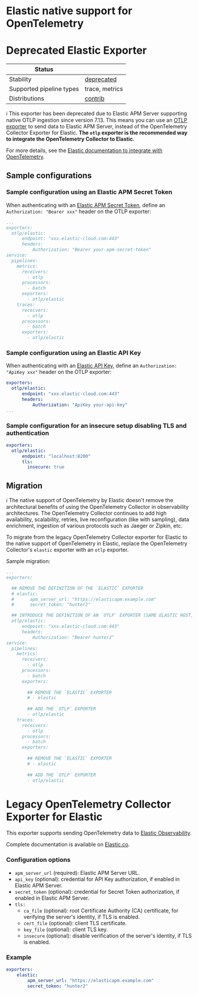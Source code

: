 # Elastic native support for OpenTelemetry
# Deprecated Elastic Exporter

| Status                   |                 |
| ------------------------ |-----------------|
| Stability                | [deprecated]    |
| Supported pipeline types | trace, metrics  |
| Distributions            | [contrib]       |

ℹ️ This exporter has been deprecated due to Elastic APM Server supporting native OTLP ingestion since version 7.13. This means you can use an [OTLP exporter](https://github.com/open-telemetry/opentelemetry-collector/tree/main/exporter/otlpexporter) to send data to Elastic APM Server, instead of the OpenTelemetry Collector Exporter for Elastic. **The `otlp` exporter is the recommended way to integrate the OpenTelemetry Collector to Elastic.**

For more details, see the [Elastic documentation to integrate with OpenTelemetry](https://www.elastic.co/guide/en/apm/get-started/current/open-telemetry-elastic.html).

## Sample configurations

### Sample configuration using an Elastic APM Secret Token

When authenticating with an [Elastic APM Secret Token](https://www.elastic.co/guide/en/apm/server/current/secret-token.html), define an `Authorization: "Bearer xxx"` header on the OTLP exporter:

```yaml
...
exporters:
  otlp/elastic:
      endpoint: "xxx.elastic-cloud.com:443"
      headers:
          Authorization: "Bearer your-apm-secret-token"
service:
  pipelines:
    metrics:
      receivers:
        - otlp
      processors:
        - batch
      exporters:
        - otlp/elastic
    traces:
      receivers:
        - otlp
      processors:
        - batch
      exporters:
        - otlp/elastic
```

### Sample configuration using an Elastic API Key

When authenticating with an [Elastic API Key](https://www.elastic.co/guide/en/apm/server/current/api-key.html), define an `Authorization: "ApiKey xxx"` header on the OTLP exporter:

```yaml
exporters:
  otlp/elastic:
      endpoint: "xxx.elastic-cloud.com:443"
      headers:
          Authorization: "ApiKey your-api-key"
...
```

### Sample configuration for an insecure setup disabling TLS and authentication

```yaml
exporters:
  otlp/elastic:
      endpoint: "localhost:8200"
      tls:
        insecure: true
```

## Migration

ℹ️ The native support of OpenTelemetry by Elastic doesn't remove the architectural benefits of using the OpenTelemetry Collector in observability architectures.
The OpenTelemetry Collector continues to add high availability, scalability, retries, live reconfiguration (like with sampling), data enrichment, ingestion of various protocols such as Jaeger or Zipkin, etc.

To migrate from the legacy OpenTelemetry Collector exporter for Elastic to the native support of OpenTelemetry in Elastic, replace the OpenTelemetry Collector's `elastic` exporter with an `otlp` exporter.

Sample migration:

```yaml
...
exporters:

  ## REMOVE THE DEFINITION OF THE `ELASTIC` EXPORTER
  # elastic:
  #      apm_server_url: "https://elasticapm.example.com"
  #      secret_token: "hunter2"

  ## INTRODUCE THE DEFINITION OF AN `OTLP` EXPORTER (SAME ELASTIC HOST, SAME AUTHENTICATION TOKEN OR KEY, DON'T FORGET TO SPECIFY THE LISTEN PORT)
  otlp/elastic:
      endpoint: "xxx.elastic-cloud.com:443"
      headers:
          Authorization: "Bearer hunter2"
service:
  pipelines:
    metrics:
      receivers:
        - otlp
      processors:
        - batch
      exporters:
      
        ## REMOVE THE `ELASTIC` EXPORTER
        # - elastic
        
        ## ADD THE `OTLP` EXPORTER
        - otlp/elastic
    traces:
      receivers:
        - otlp
      processors:
        - batch
      exporters:
      
        ## REMOVE THE `ELASTIC` EXPORTER
        # - elastic
        
        ## ADD THE `OTLP` EXPORTER
        - otlp/elastic
```


# Legacy OpenTelemetry Collector Exporter for Elastic


This exporter supports sending OpenTelemetry data to [Elastic Observability](https://www.elastic.co/observability).

Complete documentation is available on [Elastic.co](https://www.elastic.co/guide/en/apm/get-started/current/open-telemetry-elastic.html).

### Configuration options

- `apm_server_url` (required): Elastic APM Server URL.
- `api_key` (optional): credential for API Key authorization, if enabled in Elastic APM Server.
- `secret_token` (optional): credential for Secret Token authorization, if enabled in Elastic APM Server.
- `tls:`
  - `ca_file` (optional): root Certificate Authority (CA) certificate, for verifying the server's identity, if TLS is enabled.
  - `cert_file` (optional): client TLS certificate.
  - `key_file` (optional): client TLS key.
  - `insecure` (optional): disable verification of the server's identity, if TLS is enabled.

### Example

```yaml
exporters:
    elastic:
        apm_server_url: "https://elasticapm.example.com"
        secret_token: "hunter2"
```

[deprecated]:https://github.com/open-telemetry/opentelemetry-collector#deprecated
[contrib]:https://github.com/open-telemetry/opentelemetry-collector-releases/tree/main/distributions/otelcol-contrib